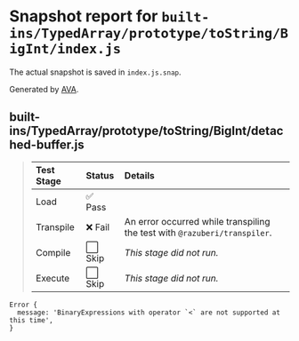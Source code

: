 # Snapshot report for `built-ins/TypedArray/prototype/toString/BigInt/index.js`

The actual snapshot is saved in `index.js.snap`.

Generated by [AVA](https://avajs.dev).

## built-ins/TypedArray/prototype/toString/BigInt/detached-buffer.js

> | Test Stage | Status | Details |
> | :-- | :-- | :-- |
> | Load | ✅ Pass |  |
> | Transpile | ❌ Fail | An error occurred while transpiling the test with `@razuberi/transpiler`. |
> | Compile | ⬜ Skip | *This stage did not run.* |
> | Execute | ⬜ Skip | *This stage did not run.* |

    Error {
      message: 'BinaryExpressions with operator `<` are not supported at this time',
    }
